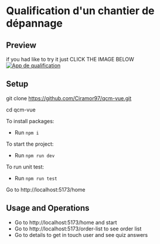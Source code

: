 # Qualification d'un chantier de dépannage

## Preview

if you had like to try it just CLICK THE IMAGE BELOW  
[![App de qualification](/assets/images/goweb.PNG "Aller sur le site")](https://ciramor97.github.io/X-GIL-LAB-TEST/)

## Setup

<!-- ``` -->

git clone https://github.com/Ciramor97/qcm-vue.git

cd qcm-vue

To install packages:

- Run `npm i`

To start the project:

- Run `npm run dev `

To run unit test:

- Run `npm run test `

Go to http://localhost:5173/home

<!-- ``` -->

## Usage and Operations

- Go to http://localhost:5173/home and start
- Go to http://localhost:5173/order-list to see order list
- Go to details to get in touch user and see quiz answers
